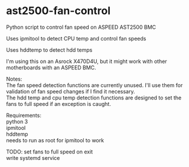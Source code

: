 # ast2500-fan-control
Python script to control fan speed on ASPEED AST2500 BMC

Uses ipmitool to detect CPU temp and control fan speeds

Uses hddtemp to detect hdd temps

I'm using this on an Asrock X470D4U, but it might work with other motherboards with an ASPEED BMC.

Notes:<br>
The fan speed detection functions are currently unused. I'll use them for validation of fan speed changes if I find it necessary.<br>
The hdd temp and cpu temp detection functions are designed to set the fans to full speed if an exception is caught.<br>

Requirements:<br>
python 3<br>
ipmitool<br>
hddtemp<br>
needs to run as root for ipmitool to work<br>

TODO:
set fans to full speed on exit<br>
write systemd service<br>
